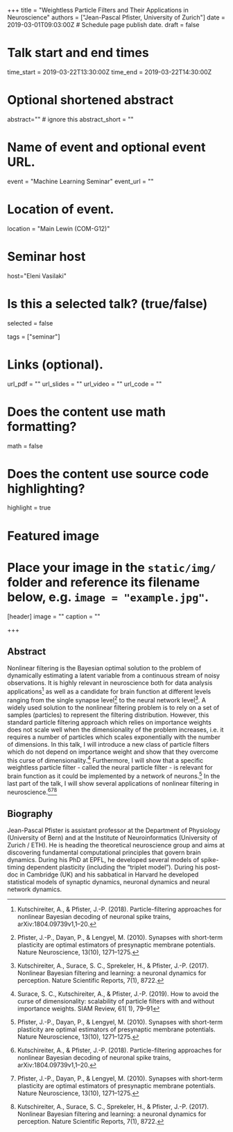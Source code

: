 +++
title = "Weightless Particle Filters and Their Applications in Neuroscience"
authors = ["Jean-Pascal Pfister, University of Zurich"]
date = 2019-03-01T09:03:00Z  # Schedule page publish date.
draft = false

# Talk start and end times
time_start = 2019-03-22T13:30:00Z
time_end = 2019-03-22T14:30:00Z

# Optional shortened abstract
abstract="" # ignore this
abstract_short = ""

# Name of event and optional event URL.
event = "Machine Learning Seminar"
event_url = ""

# Location of event.
location = "Main Lewin (COM-G12)"

# Seminar host
host="Eleni Vasilaki"

# Is this a selected talk? (true/false)
selected = false

tags = ["seminar"]

# Links (optional).
url_pdf = ""
url_slides = ""
url_video = ""
url_code = ""

# Does the content use math formatting?
math = false

# Does the content use source code highlighting?
highlight = true

# Featured image
# Place your image in the `static/img/` folder and reference its filename below, e.g. `image = "example.jpg"`.
[header]
image = ""
caption = ""

+++

## Abstract

Nonlinear filtering is the Bayesian optimal solution to the problem of dynamically estimating a latent variable from a continuous stream of noisy observations. It is highly relevant in neuroscience both for data analysis applications[^1] as well as a candidate for brain function at different levels ranging from the single synapse level[^2] to the neural network level[^3]. A widely used solution to the nonlinear filtering problem is to rely on a set of samples (particles) to represent the filtering distribution. However, this standard particle filtering approach which relies on importance weights does not scale well when the dimensionality of the problem increases, i.e. it requires a number of particles which scales exponentially with the number of dimensions. In this talk, I will introduce a new class of particle filters which do not depend on importance weight and show that they overcome this curse of dimensionality.[^4] Furthermore, I will show that a specific weightless particle filter - called the neural particle filter - is relevant for brain function as it could be implemented by a network of neurons.[^2] In the last part of the talk, I will show several applications of nonlinear filtering in neuroscience.[^1][^2][^3]

## Biography

Jean-Pascal Pfister is assistant professor at the Department of Physiology (University of Bern) and at the Institute of Neuroinformatics (University of Zurich / ETH). He is heading the theoretical neuroscience group and aims at discovering fundamental computational principles that govern brain dynamics. During his PhD at EPFL, he developed several models of spike-timing dependent plasticity (including the “triplet model”). During his post-doc in Cambridge (UK) and his sabbatical in Harvard he developed statistical models of synaptic dynamics, neuronal dynamics and neural network dynamics.

[^1]: Kutschireiter, A., & Pfister, J.-P. (2018). Particle-filtering approaches for nonlinear Bayesian decoding of neuronal spike trains, arXiv:1804.09739v1,1–20.

[^2]: Pfister, J.-P., Dayan, P., & Lengyel, M. (2010). Synapses with short-term plasticity are optimal estimators of presynaptic membrane potentials. Nature Neuroscience, 13(10), 1271–1275. 

[^3]: Kutschireiter, A., Surace, S. C., Sprekeler, H., & Pfister, J.-P. (2017). Nonlinear Bayesian filtering and learning: a neuronal dynamics for perception. Nature Scientific Reports, 7(1), 8722. 

[^4]: Surace, S. C., Kutschireiter, A., & Pfister, J.-P. (2019). How to avoid the curse of dimensionality: scalability of particle filters with and without importance weights. SIAM Review, 61( 1), 79–91
